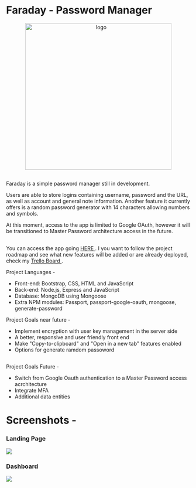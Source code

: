 # Faraday - Password Manager

<p align="center">
    <img
      alt="logo"
      src="https://i.imgur.com/xxSzQvi.jpg"
      width="400"
    />
</p>

##

Faraday is a simple password manager still in development. 

Users are able to store logins containing username, password and the URL, as well as account and general note information. Another feature it currently offers is a random password generator with 14 characters allowing numbers and symbols.

At this moment, access to the app is limited to Google OAuth, however it will be transitioned to Master Password architecture access in the future.

##

You can access the app going  <a href="https://faraday-password-manager.herokuapp.com/"> HERE </a>.
I you want to follow the project roadmap and see what new features will be added or are already deployed, check my <a href="https://trello.com/b/MhMdpxMR/ga-project2"> Trello Board </a>.

Project Languages -

- Front-end: Bootstrap, CSS, HTML and JavaScript
- Back-end: Node.js, Express and JavaScript
- Database: MongoDB using Mongoose
- Extra NPM modules: Passport, passport-google-oauth, mongoose, generate-password 

Project Goals near future -

- Implement encryption with user key management in the server side
- A better, responsive and user friendly front end
- Make "Copy-to-clipboard" and "Open in a new tab" features enabled
- Options for generate ramdom passoword

##

Project Goals Future -

- Switch from Google Oauth authentication to a Master Password access acrchitecture
- Integrate MFA
- Additional data entities

##

# Screenshots -

### Landing Page

[![](https://i.imgur.com/Ls0hp3m.png)](#)

### Dashboard

[![](https://i.imgur.com/lW97J6k.png)](#)
